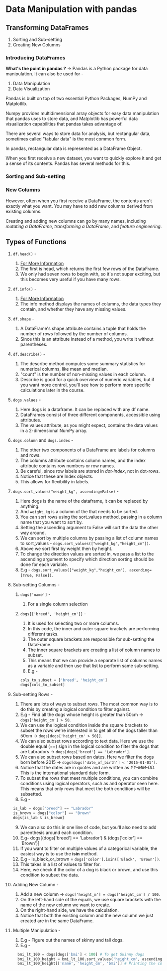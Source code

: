 # Data Manipulation with pandas

## Transforming DataFrames

1. Sorting and Sub-setting
2. Creating New Columns

### Introducing DataFrames

**What's the point in pandas ?**
-> Pandas is a Python package for data manipulation. It can also be used for -

1. Data Manipulation
2. Data Visualization

Pandas is built on top of two essential Python Packages, NumPy and Matplotlib.

Numpy provides multidimensional array objects for easy data manipulation that pandas uses to store data, and Matplotlib has powerful data visualization capabilities that pandas takes advantage of.

There are several ways to store data for analysis, but rectangular data, sometimes called "tabular data" is the most common form.

In pandas, rectangular data is represented as a DataFrame Object.

When you first receive a new dataset, you want to quickly explore it and get a sense of its contents. Pandas has several methods for this.

### Sorting and Sub-setting

### New Columns

However, often when you first receive a DataFrame, the contents aren't exactly what you want. You may have to add new columns derived from existing columns.

Creating and adding new columns can go by many names, including _mutating a DataFrame_, _transforming a DataFrame_, and _feature engineering_.

## Types of Functions

1. `df.head()` -
   1. [For More Information](../01%20-%20Introduction%20to%20Data%20Science%20in%20Python/02%20-%20Loading%20Data%20Into%20Pandas.md)
   2. The first is head, which returns the first few rows of the DataFrame.
   3. We only had seven rows to begin with, so it's not super exciting, but this becomes very useful if you have many rows.
2. `df.info()` -
   1. [For More Information](../01%20-%20Introduction%20to%20Data%20Science%20in%20Python/02%20-%20Loading%20Data%20Into%20Pandas.md)
   2. The info method displays the names of columns, the data types they contain, and whether they have any missing values.
3. `df.shape` -
   1. A DataFrame's shape attribute contains a tuple that holds the number of rows followed by the number of columns.
   2. Since this is an attribute instead of a method, you write it without parentheses.
4. `df.describe()` -
   1. The describe method computes some summary statistics for numerical columns, like mean and median.
   2. "count" is the number of non-missing values in each column.
   3. Describe is good for a quick overview of numeric variables, but if you want more control, you'll see how to perform more specific calculations later in the course.
5. `dogs.values` -
   1. Here dogs is a dataframe. It can be replaced with any df name.
   2. DataFrames consist of three different components, accessible using attributes.
   3. The values attribute, as you might expect, contains the data values in a 2-dimensional NumPy array.
6. `dogs.column` and `dogs.index` -
   1. The other two components of a DataFrame are labels for columns and rows.
   2. The columns attribute contains column names, and the index attribute contains row numbers or row names.
   3. Be careful, since row labels are stored in _dot-index_, not in dot-rows.
   4. Notice that these are Index objects.
   5. This allows for flexibility in labels.
7. `dogs.sort_values("weight_kg", ascending=False)` -
   1. Here dogs is the name of the dataframe, it can be replaced by anything.
   2. And `weight_kg` is a column of the that needs to be sorted.
   3. You can sort rows using the sort_values method, passing in a column name that you want to sort by.
   4. Setting the ascending argument to False will sort the data the other way around.
   5. We can sort by multiple columns by passing a list of column names to sort_values - `dogs.sort_values(["weight_kg","height_cm"])`.
   6. Above we sort first by weight then by height.
   7. To change the direction values are sorted in, we pass a list to the ascending argument to specify which direction sorting should be done for each variable.
   8. E.g - `dogs.sort_values(["weight_kg","height_cm"], ascending=[True, False])`.
8. Sub-setting Columns -

   1. `dogs['name']` -
      1. For a single column selection
   2. `dogs[['breed', 'height_cm']]` -

      1. It is used for selecting two or more columns.
      2. In this code, the inner and outer square brackets are performing different tasks.
      3. The outer square brackets are responsible for sub-setting the DataFrame.
      4. The inner square brackets are creating a list of column names to subset.
      5. This means that we can provide a separate list of columns names as a variable and then use that list to perform same sub-setting.
      6. E.g -

      ```python
      cols_to_subset = ['breed', 'height_cm']
      dogs[cols_to_subset]
      ```

9. Sub-setting Rows -

   1. There are lots of ways to subset rows. The most common way is to do this by creating a logical condition to filter against.
   2. E.g - Find all the dogs whose height is greater than 50cm -> `dogs['height_cm'] > 50`.
   3. We can use the logical condition inside the square brackets to subset the rows we're interested in to get all of the dogs taller than 50cm -> `dogs[dogs['height_cm' > 50]]`.
   4. We can also subset rows according to text data. Here we use the double equal (==) sign in the logical condition to filter the dogs that are Labradors -> `dogs[dogs['breed'] == 'Labrador']`.
   5. We can also subset rows based on dates. Here we filter the dogs born before 2015 -> `dogs[dogs['date_of_birth'] < '2015-01-01']`.
   6. Notice that the dates are in quotes and are written as _YY-MM-DD_. This is the international standard date form.
   7. To subset the rows that meet multiple conditions, you can combine conditions using logical operators, such as and operator seen here. This means that only rows that meet the both conditions will be subsetted.
   8. E.g -

   ```python
   is_lab = dogs["breed"] == "Labrador"
   is_brown = dogs["color"] == "Brown"
   dogs[is_lab & is_brown]
   ```

   9. We can also do this in one line of code, but you'll also need to add parenthesis around each condition.
   10. E.g- dogs[(dogs['breed'] == 'Labrador') & (dogs['color'] == 'Brown')]
   11. If you want to filter on multiple values of a categorical variable, the easiest way is to use the **isin** method.
   12. E.g - is_black_or_brown = `dogs['color'].isin(['Black', 'Brown'])`.
   13. This takes in a list of values to filter for.
   14. Here, we check if the color of a dog is black or brown, and use this condition to subset the data.

10. Adding New Column -
    1. Add a new column -> `dogs['height_m'] = dogs['height_cm'] / 100`.
    2. On the left-hand side of the equals, we use square brackets with the name of the new column we want to create.
    3. On the right-hand side, we have the calculation.
    4. Notice that both the existing column and the new column we just created are in the same DataFrame.
11. Multiple Manipulation -

    1. E.g - Figure out the names of skinny and tall dogs.
    2. E.g -

    ```python
      bmi_lt_100 = dogs[dogs['bmi'] < 100] # To get Skinny dogs
      bmi_lt_100_height = bmi_lt_100.sort_values('height_cm', ascending = False) # Gets tall and skinny dogs
      bmi_lt_100_height[['name', 'height_cm', 'bmi']] # Printing the columns that are only needed.
    ```
